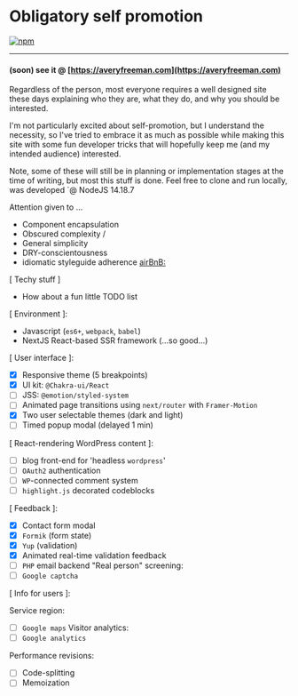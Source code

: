 # Obligatory self promotion

[![npm](https://img.shields.io/npm/v/undefined.svg)](https://www.npmjs.com/package/undefined)

---

#### (soon) see it @ [https://averyfreeman.com](https://averyfreeman.com)

Regardless of the person, most everyone requires a well designed site these days explaining who they are, what they do, and why you should be interested.

I'm not particularly excited about self-promotion, but I understand the necessity, so I've tried to embrace it as much as possible while making this site with some fun developer tricks that will hopefully keep me (and my intended audience) interested.

Note, some of these will still be in planning or implementation stages at the time of writing, but most this stuff is done. Feel free to clone and run locally, was developed `@ NodeJS 14.18.7

Attention given to ...

- Component encapsulation
- Obscured complexity /
- General simplicity
- DRY-conscientousness
- idiomatic styleguide adherence [airBnB: ](https://github.com/airbnb/javascript/tree/master/react)

[ Techy stuff ]

- How about a fun little TODO list

[ Environment ]:

- Javascript (`es6+`, `webpack`, `babel`)
- NextJS React-based SSR framework (...so good...)

[ User interface ]:

- [x] Responsive theme (5 breakpoints)
- [x] UI kit: `@Chakra-ui/React`
- [ ] JSS: `@emotion/styled-system`
- [ ] Animated page transitions using `next/router` with `Framer-Motion`
- [x] Two user selectable themes (dark and light)
- [ ] Timed popup modal (delayed 1 min)

[ React-rendering WordPress content ]:

- [ ] blog front-end for 'headless `wordpress`'
- [ ] `OAuth2` authentication
- [ ] `WP`-connected comment system
- [ ] `highlight.js` decorated codeblocks

[ Feedback ]:

- [x] Contact form modal
- [x] `Formik` (form state)
- [x] `Yup` (validation)
- [x] Animated real-time validation feedback
- [ ] `PHP` email backend
      "Real person" screening:
- [ ] `Google captcha`

[ Info for users ]:

Service region:

- [ ] `Google maps`
      Visitor analytics:
- [ ] `Google analytics`

Performance revisions:

- [ ] Code-splitting
- [ ] Memoization
